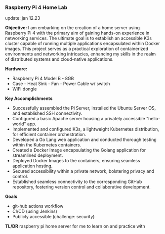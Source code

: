 ### Raspberry Pi 4 Home Lab 
update: jan 12.23

**Objective:**
I am embarking on the creation of a home server using Raspberry Pi 4 with the primary aim of gaining hands-on experience in networking services. The ultimate goal is to establish an accessible K3s cluster capable of running multiple applications encapsulated within Docker images. This project serves as a practical exploration of containerized environments and networking intricacies, enhancing my skills in the realm of distributed systems and cloud-native applications.

**Hardware:**
- Raspberry Pi 4 Model B - 8GB
- Case - Heat Sink - Fan - Power Cable w/ switch
- WiFi dongle

**Key Accomplishments**
- Successfully assembled the Pi Server, installed the Ubuntu Server OS, and established SSH connectivity.
- Configured a basic Apache server housing a privately accessible "hello-world" app.
- Implemented and configured K3s, a lightweight Kubernetes distribution, for efficient container orchestration.
- Developed a Go Lang web application and conducted thorough testing within the Kubernetes containers.
- Created a Docker Image encapsulating the Golang application for streamlined deployment.
- Deployed Docker Images to the containers, ensuring seamless application hosting.
- Secured accessibility within a private network, bolstering privacy and control.
- Established seamless connectivity to the corresponding GitHub repository, fostering version control and collaborative development.

**Goals**
- git-hub actions workflow
- CI/CD (using Jenkins)
- Publicly accessible (challenge: security)

**TL/DR**
raspberry pi home server for me to learn on and practice with
